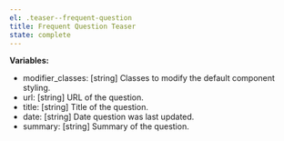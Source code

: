 ```yaml
---
el: .teaser--frequent-question
title: Frequent Question Teaser
state: complete
---
```


__Variables:__
* modifier_classes: [string] Classes to modify the default component styling.
* url: [string] URL of the question.
* title: [string] Title of the question.
* date: [string] Date question was last updated.
* summary: [string] Summary of the question.
